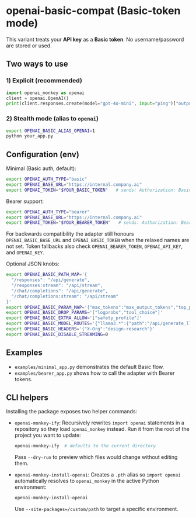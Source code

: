 # openai-basic-compat (Basic-token mode)

This variant treats your **API key** as a **Basic token**. No username/password are stored or used.

## Two ways to use

### 1) Explicit (recommended)
```python
import openai_monkey as openai
client = openai.OpenAI()
print(client.responses.create(model="gpt-4o-mini", input="ping")["output_text"])
```

### 2) Stealth mode (alias to `openai`)
```bash
export OPENAI_BASIC_ALIAS_OPENAI=1
python your_app.py
```

## Configuration (env)

Minimal (Basic auth, default):
```bash
export OPENAI_AUTH_TYPE="basic"
export OPENAI_BASE_URL="https://internal.company.ai"
export OPENAI_TOKEN="$YOUR_BASIC_TOKEN"   # sends: Authorization: Basic $YOUR_BASIC_TOKEN
```

Bearer support:
```bash
export OPENAI_AUTH_TYPE="bearer"
export OPENAI_BASE_URL="https://internal.company.ai"
export OPENAI_TOKEN="$YOUR_BEARER_TOKEN"   # sends: Authorization: Bearer $YOUR_BEARER_TOKEN
```

For backwards compatibility the adapter still honours `OPENAI_BASIC_BASE_URL` and
`OPENAI_BASIC_TOKEN` when the relaxed names are not set. Token fallbacks also check
`OPENAI_BEARER_TOKEN`, `OPENAI_API_KEY`, and `OPENAI_KEY`.

Optional JSON knobs:
```bash
export OPENAI_BASIC_PATH_MAP='{
  "/responses": "/api/generate",
  "/responses:stream": "/api/stream",
  "/chat/completions": "/api/generate",
  "/chat/completions:stream": "/api/stream"
}'
export OPENAI_BASIC_PARAM_MAP='{"max_tokens":"max_output_tokens","top_p":"nucleus"}'
export OPENAI_BASIC_DROP_PARAMS='["logprobs","tool_choice"]'
export OPENAI_BASIC_EXTRA_ALLOW='["safety_profile"]'
export OPENAI_BASIC_MODEL_ROUTES='{"llama3.*":{"path":"/api/generate_llama"}}'
export OPENAI_BASIC_HEADERS='{"X-Org":"design-research"}'
export OPENAI_BASIC_DISABLE_STREAMING=0
```

## Examples
- `examples/minimal_app.py` demonstrates the default Basic flow.
- `examples/bearer_app.py` shows how to call the adapter with Bearer tokens.

## CLI helpers

Installing the package exposes two helper commands:

- `openai-monkey-ify`: Recursively rewrites `import openai` statements in a
  repository so they load `openai_monkey` instead. Run it from the root of the
  project you want to update:

  ```bash
  openai-monkey-ify  # defaults to the current directory
  ```

  Pass `--dry-run` to preview which files would change without editing them.

- `openai-monkey-install-openai`: Creates a `.pth` alias so `import openai`
  automatically resolves to `openai_monkey` in the active Python environment:

  ```bash
  openai-monkey-install-openai
  ```

  Use `--site-packages=/custom/path` to target a specific environment.
